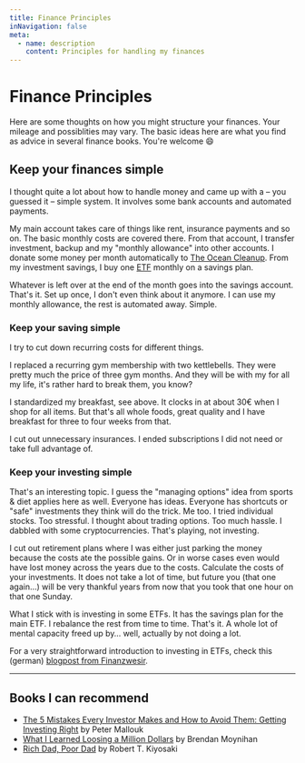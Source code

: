 ```yaml
---
title: Finance Principles
inNavigation: false
meta:
  - name: description
    content: Principles for handling my finances
---
```


# Finance Principles

Here are some thoughts on how you might structure your finances. Your mileage and possiblities may vary. The basic ideas here are what you find as advice in several finance books. You're welcome :smile:

## Keep your finances simple

I thought quite a lot about how to handle money and came up with a – you guessed it – simple system. It involves some bank accounts and automated payments.

My main account takes care of things like rent, insurance payments and so on. The basic monthly costs are covered there. From that account, I transfer investment, backup and my "monthly allowance" into other accounts. I donate some money per month automatically to [The Ocean Cleanup](https://www.theoceancleanup.com/). From my investment savings, I buy one [ETF](https://en.wikipedia.org/wiki/Exchange-traded_fund) monthly on a savings plan.

Whatever is left over at the end of the month goes into the savings account. That's it. Set up once, I don't even think about it anymore. I can use my monthly allowance, the rest is automated away. Simple.

### Keep your saving simple

I try to cut down recurring costs for different things.

I replaced a recurring gym membership with two kettlebells. They were pretty much the price of three gym months. And they will be with my for all my life, it's rather hard to break them, you know?

I standardized my breakfast, see above. It clocks in at about 30€ when I shop for all items. But that's all whole foods, great quality and I have breakfast for three to four weeks from that.

I cut out unnecessary insurances. I ended subscriptions I did not need or take full advantage of.

### Keep your investing simple

That's an interesting topic. I guess the "managing options" idea from sports & diet applies here as well. Everyone has ideas. Everyone has shortcuts or "safe" investments they think will do the trick. Me too. I tried individual stocks. Too stressful. I thought about trading options. Too much hassle. I dabbled with some cryptocurrencies. That's playing, not investing.

I cut out retirement plans where I was either just parking the money because the costs ate the possible gains. Or in worse cases even would have lost money across the years due to the costs. Calculate the costs of your investments. It does not take a lot of time, but future you (that one again…) will be very thankful years from now that you took that one hour on that one Sunday.

What I stick with is investing in some ETFs. It has the savings plan for the main ETF. I rebalance the rest from time to time. That's it. A whole lot of mental capacity freed up by… well, actually by not doing a lot.

For a very straightforward introduction to investing in ETFs, check this (german) [blogpost from Finanzwesir](https://www.finanzwesir.com/blog/etf-depot-geld-anlegen-vermoegensaufbau).

---

## Books I can recommend

- [The 5 Mistakes Every Investor Makes and How to Avoid Them: Getting Investing Right](https://amzn.to/2KWcOGp) by Peter Mallouk
- [What I Learned Loosing a Million Dollars](https://amzn.to/2ZqbjnV) by Brendan Moynihan
- [Rich Dad, Poor Dad](https://amzn.to/2KSMVak) by Robert T. Kiyosaki
